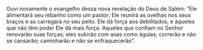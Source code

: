 ﻿Ouvi novamente o evangelho dessa nova revelação do Deus de Salém: “Ele alimentará seu rebanho como um pastor; Ele reunirá as ovelhas nos seus braços e as carregará no seu peito. Ele dá força aos debilitados, e àqueles que não têm poder Ele dá mais força. Aqueles que confiam no Senhor renovarão suas forças; eles subirão com asas como águias; correrão e não se cansarão; caminharão e não se enfraquecerão”.